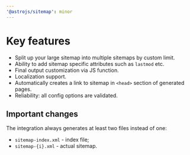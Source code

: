 ```yaml
---
'@astrojs/sitemap': minor
---
```


# Key features

- Split up your large sitemap into multiple sitemaps by custom limit.
- Ability to add sitemap specific attributes such as `lastmod` etc.
- Final output customization via JS function.
- Localization support.
- Automatically creates a link to sitemap in `<head>` section of generated pages.
- Reliability: all config options are validated.

## Important changes

The integration always generates at least two files instead of one:

- `sitemap-index.xml` - index file;
- `sitemap-{i}.xml` - actual sitemap.
